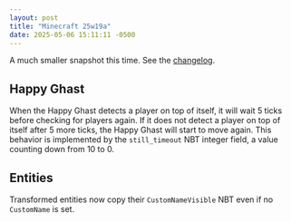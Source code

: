 ```yaml
---
layout: post
title: "Minecraft 25w19a"
date: 2025-05-06 15:11:11 -0500
---
```


A much smaller snapshot this time. See the [changelog](https://www.minecraft.net/en-us/article/minecraft-snapshot-25w19a).

## Happy Ghast

When the Happy Ghast detects a player on top of itself, it will wait 5 ticks before checking for players again. If it does not detect a player on top of itself after 5 more ticks, the Happy Ghast will start to move again. This behavior is implemented by the `still_timeout` NBT integer field, a value counting down from 10 to 0.

## Entities

Transformed entities now copy their `CustomNameVisible` NBT even if no `CustomName` is set.

